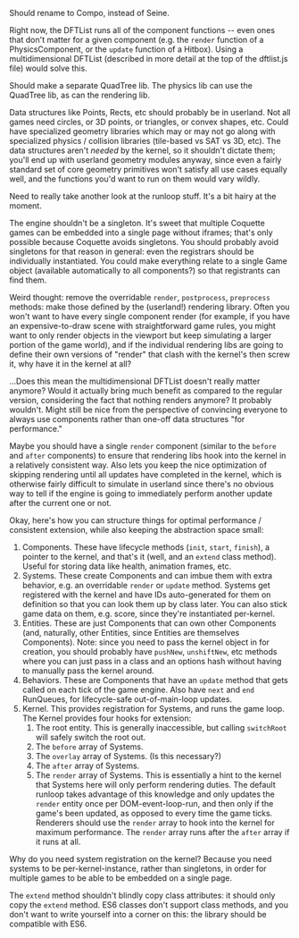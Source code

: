 Should rename to Compo, instead of Seine.


Right now, the DFTList runs all of the component functions -- even ones that
don't matter for a given component (e.g. the `render` function of a
PhysicsComponent, or the `update` function of a Hitbox). Using a
multidimensional DFTList (described in more detail at the top of the dftlist.js
file) would solve this.


Should make a separate QuadTree lib. The physics lib can use the QuadTree lib,
as can the rendering lib.


Data structures like Points, Rects, etc should probably be in userland. Not all
games need circles, or 3D points, or triangles, or convex shapes, etc. Could
have specialized geometry libraries which may or may not go along with
specialized physics / collision libraries (tile-based vs SAT vs 3D, etc). The
data structures aren't *needed* by the kernel, so it shouldn't dictate them;
you'll end up with userland geometry modules anyway, since even a fairly
standard set of core geometry primitives won't satisfy all use cases equally
well, and the functions you'd want to run on them would vary wildly.


Need to really take another look at the runloop stuff. It's a bit hairy at the
moment.


The engine shouldn't be a singleton. It's sweet that multiple Coquette games
can be embedded into a single page without iframes; that's only possible
because Coquette avoids singletons. You should probably avoid singletons for
that reason in general: even the registrars should be individually
instantiated. You could make everything relate to a single Game object
(available automatically to all components?) so that registrants can find them.


Weird thought: remove the overridable `render`, `postprocess`, `preprocess`
methods: make those defined by the (userland!) rendering library. Often you
won't want to have every single component render (for example, if you have an
expensive-to-draw scene with straightforward game rules, you might want to only
render objects in the viewport but keep simulating a larger portion of the game
world), and if the individual rendering libs are going to define their own
versions of "render" that clash with the kernel's then screw it, why have it in
the kernel at all?

...Does this mean the multidimensional DFTList doesn't really matter anymore?
Would it actually bring much benefit as compared to the regular version,
considering the fact that nothing renders anymore? It probably wouldn't. Might
still be nice from the perspective of convincing everyone to always use
components rather than one-off data structures "for performance."

Maybe you should have a single `render` component (similar to the `before` and
`after` components) to ensure that rendering libs hook into the kernel in a
relatively consistent way. Also lets you keep the nice optimization of skipping
rendering until all updates have completed in the kernel, which is otherwise
fairly difficult to simulate in userland since there's no obvious way to tell
if the engine is going to immediately perform another update after the current
one or not.

Okay, here's how you can structure things for optimal performance / consistent
extension, while also keeping the abstraction space small:

1. Components. These have lifecycle methods (`init`, `start`, `finish`), a
   pointer to the kernel, and that's it (well, and an `extend` class method).
   Useful for storing data like health, animation frames, etc.
2. Systems. These create Components and can imbue them with extra behavior,
   e.g. an overridable `render` or `update` method. Systems get registered with
   the kernel and have IDs auto-generated for them on definition so that you
   can look them up by class later. You can also stick game data on them, e.g.
   score, since they're instantiated per-kernel.
3. Entities. These are just Components that can own other Components (and,
   naturally, other Entities, since Entities are themselves Components). Note:
   since you need to pass the kernel object in for creation, you should
   probably have `pushNew`, `unshiftNew`, etc methods where you can just pass
   in a class and an options hash without having to manually pass the kernel
   around.
4. Behaviors. These are Components that have an `update` method that gets called
   on each tick of the game engine. Also have `next` and `end` RunQueues, for
   lifecycle-safe out-of-main-loop updates.
5. Kernel. This provides registration for Systems, and runs the game loop. The
   Kernel provides four hooks for extension:
   1. The root entity. This is generally inaccessible, but calling `switchRoot`
      will safely switch the root out.
   2. The `before` array of Systems.
   3. The `overlay` array of Systems. (Is this necessary?)
   4. The `after` array of Systems.
   5. The `render` array of Systems. This is essentially a hint to the kernel
      that Systems here will only perform rendering duties. The default runloop
      takes advantage of this knowledge and only updates the `render` entity
      once per DOM-event-loop-run, and then only if the game's been updated, as
      opposed to every time the game ticks. Renderers should use the `render`
      array to hook into the kernel for maximum performance. The `render`
      array runs after the `after` array if it runs at all.

Why do you need system registration on the kernel? Because you need systems
to be per-kernel-instance, rather than singletons, in order for multiple games
to be able to be embedded on a single page.

The `extend` method shouldn't blindly copy class attributes: it should only
copy the `extend` method. ES6 classes don't support class methods, and you
don't want to write yourself into a corner on this: the library should be
compatible with ES6.
